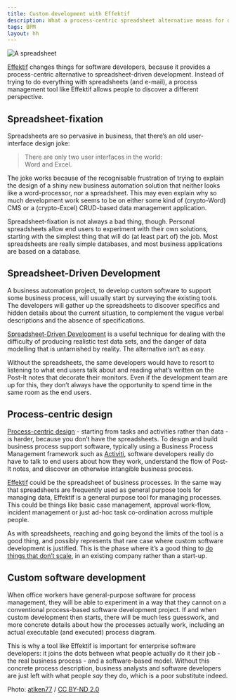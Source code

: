 ```yaml
---
title: Custom development with Effektif
description: What a process-centric spreadsheet alternative means for developers
tags: BPM
layout: hh
---
```


![A spreadsheet](spreadsheet.jpg)

[Effektif](effektif-hosted-bpm) changes things for software developers, because it provides a process-centric alternative to spreadsheet-driven development. Instead of trying to do everything with spreadsheets (and e-mail), a process management tool like Effektif allows people to discover a different perspective.

## Spreadsheet-fixation

Spreadsheets are so pervasive in business, that there’s an old user-interface design joke:

<blockquote class="big" style="max-width:23em"><p>There are only two user interfaces in the world: Word and Excel.</p></blockquote>

The joke works because of the recognisable frustration of trying to explain the design of a shiny new business automation solution that neither looks like a word-processor, nor a spreadsheet. This may even explain why so much development work seems to be on either some kind of (crypto-Word) CMS or a (crypto-Excel) CRUD-based data management application.

Spreadsheet-fixation is not always a bad thing, though. Personal spreadsheets allow end users to experiment with their own solutions, starting with the simplest thing that will do (at least part of) the job. Most spreadsheets are really simple databases, and most business applications are based on a database.

## Spreadsheet-Driven Development

A business automation project, to develop custom software to support some business process, will usually start by surveying the existing tools. The developers will gather up the spreadsheets to discover specifics and hidden details about the current situation, to complement the vague verbal descriptions and the absence of specifications.

[Spreadsheet-Driven Development](http://karankurani.com/post/96463823258/spreadsheet-driven-development) is a useful technique for dealing with the difficulty of producing realistic test data sets, and the danger of data modelling that is untarnished by reality. The alternative isn’t as easy.

Without the spreadsheets, the same developers would have to resort to listening to what end users talk about and reading what’s written on the Post-It notes that decorate their monitors. Even if the development team are up for this, they don’t always have the opportunity to spend time in the same room as the end users.

## Process-centric design

[Process-centric design](process-centric-design) - starting from tasks and activities rather than data - is harder, because you don’t have the spreadsheets. To design and build business process support software, typically using a Business Process Management framework such as [Activiti](http://activiti.org), software developers really do have to talk to end users about how they work, understand the flow of Post-It notes, and discover an otherwise intangible business process.

[Effektif](effektif-hosted-bpm) could be the spreadsheet of business processes. In the same way that spreadsheets are frequently used as general purpose tools for managing data, Effektif is a general purpose tool for managing processes. This could be things like basic case management, approval work-flow, incident management or just ad-hoc task co-ordination across multiple people.

As with spreadsheets, reaching and going beyond the limits of the tool is a good thing, and possibly represents that rare case where custom software development is justified. This is the phase where it’s a good thing to [do things that don’t scale](http://paulgraham.com/ds.html), in an existing company rather than a start-up.

## Custom software development

When office workers have general-purpose software for process management, they will be able to experiment in a way that they cannot on a conventional process-based software development project. If and when custom development then starts, there will be much less guesswork, and more concrete details about how the processes actually work, including an actual executable (and executed) process diagram.

This is why a tool like Effektif is important for enterprise software developers: it joins the dots between what people actually do it their job - the real business process - and a software-based model. Without this concrete process description, business analysts and software developers are just left with what people _say_ they do, which is a poor substitute indeed.

Photo: [atlken77](https://www.flickr.com/photos/floridaken77/5964733034) / [CC BY-ND 2.0](https://creativecommons.org/licenses/by-nd/2.0/)
